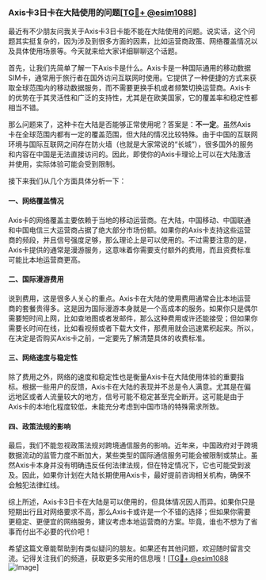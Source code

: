 ### Axis卡3日卡在大陆使用的问题[[TG💪+ @esim1088](https://t.me/s/esim1088)]

最近有不少朋友问我关于Axis卡3日卡能不能在大陆使用的问题。说实话，这个问题其实挺复杂的，因为涉及到很多方面的因素，比如运营商政策、网络覆盖情况以及具体使用场景等。今天就来给大家详细聊聊这个话题。

首先，让我们先简单了解一下Axis卡是什么。Axis卡是一种国际通用的移动数据SIM卡，通常用于旅行者在国外访问互联网时使用。它提供了一种便捷的方式来获取全球范围内的移动数据服务，而不需要更换手机或者频繁切换运营商。Axis卡的优势在于其灵活性和广泛的支持性，尤其是在欧美国家，它的覆盖率和稳定性都相当不错。

那么问题来了，这种卡在大陆是否能够正常使用呢？答案是：**不一定**。虽然Axis卡在全球范围内都有一定的覆盖范围，但大陆的情况比较特殊。由于中国的互联网环境与国际互联网之间存在防火墙（也就是大家常说的“长城”），很多国外的服务和内容在中国是无法直接访问的。因此，即使你的Axis卡理论上可以在大陆激活并使用，实际体验可能会受到限制。

接下来我们从几个方面具体分析一下：

#### 一、网络覆盖情况

Axis卡的网络覆盖主要依赖于当地的移动运营商。在大陆，中国移动、中国联通和中国电信三大运营商占据了绝大部分市场份额。如果你的Axis卡支持这些运营商的频段，并且信号强度足够，那么理论上是可以使用的。不过需要注意的是，Axis卡提供的通常是漫游服务，这意味着你需要支付额外的费用，而且资费标准可能比本地运营商更高。

#### 二、国际漫游费用

说到费用，这是很多人关心的重点。Axis卡在大陆的使用费用通常会比本地运营商的套餐贵得多。这是因为国际漫游本身就是一个高成本的服务。如果你只是偶尔需要短时间上网，比如查地图或者发邮件，那么这种费用或许还能接受；但如果你需要长时间在线，比如看视频或者下载大文件，那费用就会迅速累积起来。所以，在决定是否购买Axis卡之前，一定要先了解清楚具体的收费标准。

#### 三、网络速度与稳定性

除了费用之外，网络的速度和稳定性也是衡量Axis卡在大陆使用体验的重要指标。根据一些用户的反馈，Axis卡在大陆的表现并不总是令人满意。尤其是在偏远地区或者人流量较大的地方，信号可能不稳定甚至完全断开。这可能是由于Axis卡的本地化程度较低，未能充分考虑到中国市场的特殊需求所致。

#### 四、政策法规的影响

最后，我们不能忽视政策法规对跨境通信服务的影响。近年来，中国政府对于跨境数据流动的监管力度不断加大，某些类型的国际通信服务可能会被限制或禁止。虽然Axis卡本身并没有明确违反任何法律法规，但在特定情况下，它也可能受到波及。因此，如果你计划在大陆长期使用Axis卡，最好提前咨询相关机构，确保不会触犯法律红线。

综上所述，Axis卡3日卡在大陆是可以使用的，但具体情况因人而异。如果你只是短期出行且对网络要求不高，那么Axis卡或许是一个不错的选择；但如果你需要更稳定、更便宜的网络服务，建议考虑本地运营商的方案。毕竟，谁也不想为了省事而付出不必要的代价吧！

希望这篇文章能帮助到有类似疑问的朋友。如果还有其他问题，欢迎随时留言交流。记得关注我们的频道，获取更多实用的信息哦！[[TG💪+ @esim1088](https://t.me/s/esim1088) ![Image](https://i.postimg.cc/4NQfJmqS/Snipaste-2025-05-13-00-14-12.png)]